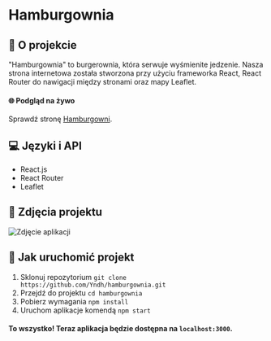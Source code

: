 # Hamburgownia

## 🍔 O projekcie
  
"Hamburgownia" to burgerownia, która serwuje wyśmienite jedzenie. Nasza strona internetowa została stworzona przy użyciu frameworka React, React Router do nawigacji między stronami oraz mapy Leaflet.

#### 🌐 Podgląd na żywo

Sprawdź stronę [Hamburgowni](https://yndh.github.io/hamburgownia/).

## 💻 Języki i API

* React.js
* React Router
* Leaflet

## 📸 Zdjęcia projektu

![Zdjęcie aplikacji](https://cdn.discordapp.com/attachments/826446165784002561/1109164383671689297/hamburgownia.png)



## 🚀 Jak uruchomić projekt

1. Sklonuj repozytorium `git clone https://github.com/Yndh/hamburgownia.git`
2. Przejdź do projektu `cd hamburgownia`
3. Pobierz wymagania `npm install`
4. Uruchom aplikacje komendą `npm start`
#### To wszystko! Teraz aplikacja będzie dostępna na `localhost:3000`.